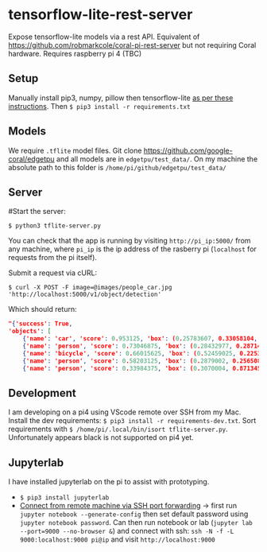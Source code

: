 # tensorflow-lite-rest-server
Expose tensorflow-lite models via a rest API. Equivalent of https://github.com/robmarkcole/coral-pi-rest-server but not requiring Coral hardware. Requires raspberry pi 4 (TBC)

## Setup
Manually install pip3, numpy, pillow then tensorflow-lite [as per these instructions](https://www.tensorflow.org/lite/guide/python). Then `$ pip3 install -r requirements.txt`

## Models
We require `.tflite` model files. Git clone https://github.com/google-coral/edgetpu and all models are in `edgetpu/test_data/`. On my machine the absolute path to this folder is `/home/pi/github/edgetpu/test_data/`

## Server
#Start the server:
```
$ python3 tflite-server.py
```
You can check that the app is running by visiting `http://pi_ip:5000/` from any machine, where `pi_ip` is the ip address of the rasberry pi (`localhost` for requests from the pi itself). 

Submit a request via cURL:
```
$ curl -X POST -F image=@images/people_car.jpg 'http://localhost:5000/v1/object/detection'
```
Which should return:
```json
"{'success': True, 
'objects': [
    {'name': 'car', 'score': 0.953125, 'box': (0.25783607, 0.33058104, 0.72460085, 0.64287066)}, 
    {'name': 'person', 'score': 0.73046875, 'box': (0.28432977, 0.28714725, 0.67880917, 0.378723)}, 
    {'name': 'bicycle', 'score': 0.66015625, 'box': (0.52459025, 0.22533128, 0.8592638, 0.35025725)}, 
    {'name': 'person', 'score': 0.58203125, 'box': (0.2879002, 0.256508, 0.6752387, 0.36057574)}, 
    {'name': 'person', 'score': 0.33984375, 'box': (0.3070004, 0.87134504, 0.81644344, 0.96126306)}]}"
```

## Development
I am developing on a pi4 using VScode remote over SSH from my Mac. Install the dev requirements: `$ pip3 install -r requirements-dev.txt`. Sort requirements with `$ /home/pi/.local/bin/isort tflite-server.py`. Unfortunately appears black is not supported on pi4 yet.

## Jupyterlab
I have installed jupyterlab on the pi to assist with prototyping. 
* `$ pip3 install jupyterlab `
* [Connect from remote machine via SSH port forwarding](https://www.blopig.com/blog/2018/03/running-jupyter-notebook-on-a-remote-server-via-ssh/) -> first run  `jupyter notebook --generate-config` then set default password using `jupyter notebook password`. Can then run notebook or lab (`jupyter lab --port=9000 --no-browser &`) and connect with ssh: `ssh -N -f -L 9000:localhost:9000 pi@ip` and visit `http://localhost:9000`